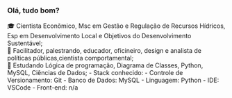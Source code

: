 ### Olá, tudo bom?

🎓 Cientista Econõmico, Msc em Gestão e Regulação de Recursos Hídricos, Esp em Desenvolvimento Local e Objetivos do Desenvolvimento Sustentável;  
💼 Facilitador, palestrando, educador, oficineiro, design e analista de políticas públicas,cientista comportamental;  
🌱 Estudando Lógica de programação, Diagrama de Classes, Python, MySQL, Ciências de Dados;
      - Stack conhecido:
            - Controle de Versionamento: Git
            - Banco de Dados: MySQL
            - Linguagem: Python
            - IDE: VSCode
            - Front-end: n/a


